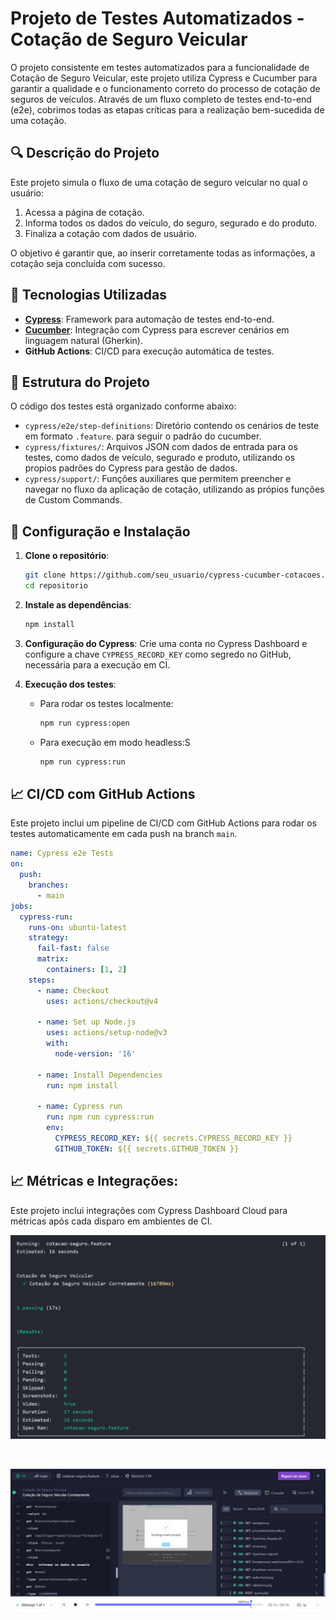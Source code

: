 # Projeto de Testes Automatizados - Cotação de Seguro Veicular

O projeto consistente em testes automatizados para a funcionalidade de Cotação de Seguro Veicular, este projeto utiliza Cypress e Cucumber para garantir a qualidade e o funcionamento correto do processo de cotação de seguros de veículos. Através de um fluxo completo de testes end-to-end (e2e), cobrimos todas as etapas críticas para a realização bem-sucedida de uma cotação.

## 🔍 Descrição do Projeto

Este projeto simula o fluxo de uma cotação de seguro veicular no qual o usuário:
1. Acessa a página de cotação.
2. Informa todos os dados do veículo, do seguro, segurado e do produto.
3. Finaliza a cotação com dados de usuário.

O objetivo é garantir que, ao inserir corretamente todas as informações, a cotação seja concluída com sucesso.

## 🚀 Tecnologias Utilizadas

- **[Cypress](https://www.cypress.io/)**: Framework para automação de testes end-to-end.
- **[Cucumber](https://cucumber.io/)**: Integração com Cypress para escrever cenários em linguagem natural (Gherkin).
- **GitHub Actions**: CI/CD para execução automática de testes.

## 📂 Estrutura do Projeto

O código dos testes está organizado conforme abaixo:

- `cypress/e2e/step-definitions`: Diretório contendo os cenários de teste em formato `.feature`. para seguir o padrão do cucumber.
- `cypress/fixtures/`: Arquivos JSON com dados de entrada para os testes, como dados de veículo, segurado e produto, utilizando os propios padrões do Cypress para gestão de dados.
- `cypress/support/`: Funções auxiliares que permitem preencher e navegar no fluxo da aplicação de cotação, utilizando as própios funções de Custom Commands.

## 🔧 Configuração e Instalação

1. **Clone o repositório**:
    ```bash
    git clone https://github.com/seu_usuario/cypress-cucumber-cotacoes.git
    cd repositorio
    ```

2. **Instale as dependências**:
    ```bash
    npm install
    ```

3. **Configuração do Cypress**:
   Crie uma conta no Cypress Dashboard e configure a chave `CYPRESS_RECORD_KEY` como segredo no GitHub, necessária para a execução em CI.

4. **Execução dos testes**:
    - Para rodar os testes localmente:
      ```bash
      npm run cypress:open
      ```
    - Para execução em modo headless:S
      ```bash
      npm run cypress:run
      ```

## 📈 CI/CD com GitHub Actions

Este projeto inclui um pipeline de CI/CD com GitHub Actions para rodar os testes automaticamente em cada push na branch `main`.

```yaml
name: Cypress e2e Tests
on:
  push:
    branches:
      - main 
jobs:
  cypress-run:
    runs-on: ubuntu-latest
    strategy:
      fail-fast: false 
      matrix:
        containers: [1, 2] 
    steps:
      - name: Checkout
        uses: actions/checkout@v4

      - name: Set up Node.js
        uses: actions/setup-node@v3
        with:
          node-version: '16' 

      - name: Install Dependencies
        run: npm install

      - name: Cypress run
        run: npm run cypress:run
        env:
          CYPRESS_RECORD_KEY: ${{ secrets.CYPRESS_RECORD_KEY }}
          GITHUB_TOKEN: ${{ secrets.GITHUB_TOKEN }}
```
## 📈 Métricas e Integrações:
Este projeto inclui integrações com Cypress Dashboard Cloud para métricas após cada disparo em ambientes de CI.

![Evidências Gerais Execuções](image.png)

<br>

![Test Replay](image-1.png)